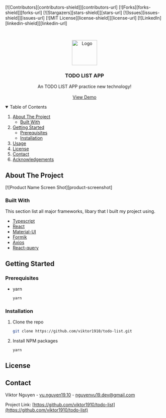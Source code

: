 [![Contributors][contributors-shield]][contributors-url]
[![Forks][forks-shield]][forks-url]
[![Stargazers][stars-shield]][stars-url]
[![Issues][issues-shield]][issues-url]
[![MIT License][license-shield]][license-url]
[![LinkedIn][linkedin-shield]][linkedin-url]



<!-- PROJECT LOGO -->
<br />
<p align="center">
  <a href="https://github.com/othneildrew/Best-README-Template">
    <img src="images/logo.png" alt="Logo" width="80" height="80">
  </a>

  <h3 align="center">TODO LIST APP</h3>

  <p align="center">
    An TODO LIST APP practice new technology!
    <br />
    <br />
    <a href="https://github.com/othneildrew/Best-README-Template">View Demo</a>
  </p>
</p>



<!-- TABLE OF CONTENTS -->
<details open="open">
  <summary>Table of Contents</summary>
  <ol>
    <li>
      <a href="#about-the-project">About The Project</a>
      <ul>
        <li><a href="#built-with">Built With</a></li>
      </ul>
    </li>
    <li>
      <a href="#getting-started">Getting Started</a>
      <ul>
        <li><a href="#prerequisites">Prerequisites</a></li>
        <li><a href="#installation">Installation</a></li>
      </ul>
    </li>
    <li><a href="#usage">Usage</a></li>
    <li><a href="#license">License</a></li>
    <li><a href="#contact">Contact</a></li>
    <li><a href="#acknowledgements">Acknowledgements</a></li>
  </ol>
</details>



<!-- ABOUT THE PROJECT -->
## About The Project

[![Product Name Screen Shot][product-screenshot]

### Built With

This section list all major frameworks, libary that I built my project using.
* [Typescript](https://www.typescriptlang.org/)
* [React](https://reactjs.org/)
* [Material-UI](https://material-ui.com/)
* [Formik](https://formik.org/docs/overview)
* [Axios](https://github.com/axios/axios)
* [React-query](https://react-query.tanstack.com/)



<!-- GETTING STARTED -->
## Getting Started

### Prerequisites
* yarn
  ```sh
  yarn
  ```

### Installation

1. Clone the repo
   ```sh
   git clone https://github.com/viktor1910/todo-list.git
   ```
2. Install NPM packages
   ```sh
   yarn
   ```

<!-- LICENSE -->
## License

<!-- CONTACT -->
## Contact

Viktor Nguyen - [vu.nguyen19.10](https://www.facebook.com/vu.nguyen19.10/) - nguyenvu19.dev@gmail.com

Project Link: [https://github.com/viktor1910/todo-list](https://github.com/viktor1910/todo-list)